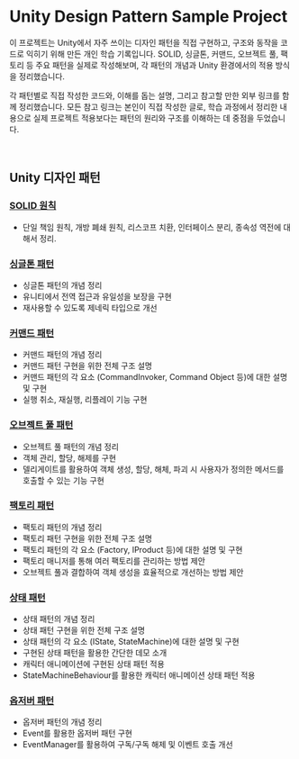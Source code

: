 # Unity Design Pattern Sample Project

이 프로젝트는 Unity에서 자주 쓰이는 디자인 패턴을 직접 구현하고, 구조와 동작을 코드로 익히기 위해 만든 개인 학습 기록입니다.
SOLID, 싱글톤, 커맨드, 오브젝트 풀, 팩토리 등 주요 패턴을 실제로 작성해보며, 각 패턴의 개념과 Unity 환경에서의 적용 방식을 정리했습니다.

각 패턴별로 직접 작성한 코드와, 이해를 돕는 설명, 그리고 참고할 만한 외부 링크를 함께 정리했습니다.
모든 참고 링크는 본인이 직접 작성한 글로, 학습 과정에서 정리한 내용으로 실제 프로젝트 적용보다는 패턴의 원리와 구조를 이해하는 데 중점을 두었습니다.

<br>

## Unity 디자인 패턴

### [SOLID 원칙](https://velog.io/@seojunpyo/Unity-%EB%94%94%EC%9E%90%EC%9D%B8-%ED%8C%A8%ED%84%B4-SOLID-%EC%9B%90%EC%B9%99)
- 단일 책임 원칙, 개방 폐쇄 원칙, 리스코프 치환, 인터페이스 분리, 종속성 역전에 대해서 정리.

### [싱글톤 패턴](https://velog.io/@seojunpyo/Unity-%EB%94%94%EC%9E%90%EC%9D%B8-%ED%8C%A8%ED%84%B4-%EC%8B%B1%EA%B8%80%ED%86%A4)
- 싱글톤 패턴의 개념 정리
- 유니티에서 전역 접근과 유일성을 보장을 구현
- 재사용할 수 있도록 제네릭 타입으로 개선

### [커맨드 패턴](https://velog.io/@seojunpyo/Unity-%EB%94%94%EC%9E%90%EC%9D%B8-%ED%8C%A8%ED%84%B4-%EC%BB%A4%EB%A7%A8%EB%93%9C-%ED%8C%A8%ED%84%B4)
- 커맨드 패턴의 개념 정리
- 커맨드 패턴 구현을 위한 전체 구조 설명
- 커맨드 패턴의 각 요소 (CommandInvoker, Command Object 등)에 대한 설명 및 구현
- 실행 취소, 재실행, 리플레이 기능 구현 

### [오브젝트 풀 패턴](https://velog.io/@seojunpyo/Unity-%EB%94%94%EC%9E%90%EC%9D%B8-%ED%8C%A8%ED%84%B4-%EC%98%A4%EB%B8%8C%EC%A0%9D%ED%8A%B8-%ED%92%80-%ED%8C%A9%ED%86%A0%EB%A6%AC)
- 오브젝트 풀 패턴의 개념 정리
- 객체 관리, 할당, 해제를 구현 
- 델리게이트를 활용하여 객체 생성, 할당, 해체, 파괴 시 사용자가 정의한 메서드를 호출할 수 있는 기능 구현


### [팩토리 패턴](https://velog.io/@seojunpyo/Unity-%EB%94%94%EC%9E%90%EC%9D%B8-%ED%8C%A8%ED%84%B4-%ED%8C%A9%ED%86%A0%EB%A6%AC-%ED%8C%A8%ED%84%B4-043pq0e6)
- 팩토리 패턴의 개념 정리
- 팩토리 패턴 구현을 위한 전체 구조 설명
- 팩토리 패턴의 각 요소 (Factory, IProduct 등)에 대한 설명 및 구현
- 팩토리 매니저를 통해 여러 팩토리를 관리하는 방법 제안
- 오브젝트 풀과 결합하여 객체 생성을 효율적으로 개선하는 방법 제안 


### [상태 패턴](https://velog.io/@seojunpyo/Unity-%EB%94%94%EC%9E%90%EC%9D%B8-%ED%8C%A8%ED%84%B4-%EC%83%81%ED%83%9C-%ED%8C%A8%ED%84%B4-vy77piep)
- 상태 패턴의 개념 정리
- 상태 패턴 구현을 위한 전체 구조 설명
- 상태 패턴의 각 요소 (IState, StateMachine)에 대한 설명 및 구현
- 구현된 상태 패턴을 활용한 간단한 데모 소개
- 캐릭터 애니메이션에 구현된 상태 패턴 적용
- StateMachineBehaviour를 활용한 캐릭터 애니메이션 상태 패턴 적용

### [옵저버 패턴](https://velog.io/@seojunpyo/Unity-%EB%94%94%EC%9E%90%EC%9D%B8-%ED%8C%A8%ED%84%B4-%EC%98%B5%EC%A0%80%EB%B2%84-%ED%8C%A8%ED%84%B4)
- 옵저버 패턴의 개념 정리
- Event를 활용한 옵저버 패턴 구현
- EventManager를 활용하여 구독/구독 해제 및 이벤트 호출 개선